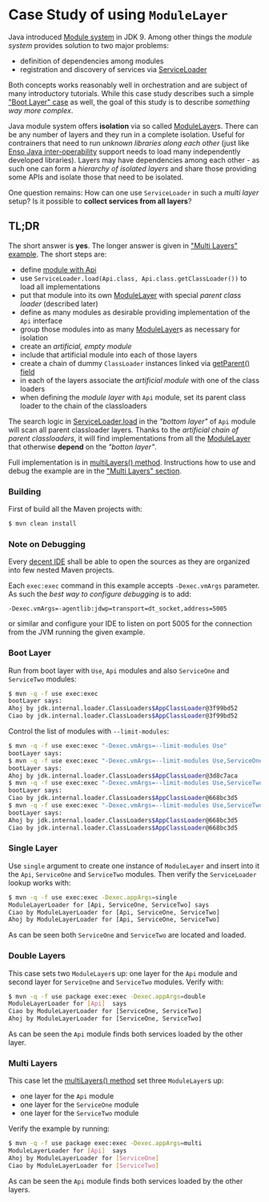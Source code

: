 # Case Study of using `ModuleLayer`

Java introduced [Module system](https://docs.oracle.com/en/java/javase/21/docs/api/java.base/java/lang/module/package-summary.html)
in JDK 9. Among other things the _module system_ provides solution to two
major problems:
- definition of dependencies among modules
- registration and discovery of services via [ServiceLoader](https://docs.oracle.com/en/java/javase/21/docs/api/java.base/java/util/ServiceLoader.html)

Both concepts works reasonably well in orchestration and
are subject of many introductory tutorials.
While this case study describes such a simple ["Boot Layer" case](#boot-layer) as well,
the goal of this study is to describe _something way more complex_.

Java module system offers **isolation** via so called [ModuleLayer](https://docs.oracle.com/en/java/javase/21/docs/api/java.base/java/lang/ModuleLayer.html)s.
There can be any number of layers and they run in a complete isolation.
Useful for contrainers that need to run _unknown libraries along each other_
(just like [Enso Java inter-operability](https://github.com/enso-org/enso/blob/develop/docs/polyglot/java.md#polyglot-syntax-system) support needs to load
many independently developed libraries).
Layers may have dependencies among each other - as such one can
form a _hierarchy of isolated layers_ and share those providing some APIs
and isolate those that need to be isolated.

One question remains: How can one use `ServiceLoader` in such a _multi layer_ setup? Is it possible
to **collect services from all layers**?


## TL;DR

The short answer is **yes**. The longer answer is given in ["Multi Layers"
example](#multi-layers). The short steps are:
- define [module with Api](https://github.com/JaroslavTulach/multilayerstudy/blob/master/api/src/main/java/org/enso/test/layer/api/Api.java)
- use `ServiceLoader.load(Api.class, Api.class.getClassLoader())` to load all implementations
- put that module into its own [ModuleLayer](https://docs.oracle.com/en/java/javase/21/docs/api/java.base/java/lang/ModuleLayer.html)
with special _parent class loader_ (described later)
- define as many modules as desirable providing implementation of the `Api` interface
- group those modules into as many [ModuleLayer](https://docs.oracle.com/en/java/javase/21/docs/api/java.base/java/lang/ModuleLayer.html)s
as necessary for isolation
- create an _artificial, empty module_
- include that artificial module into each of those layers
- create a chain of dummy `ClassLoader` instances linked via [getParent() field](https://docs.oracle.com/en/java/javase/21/docs/api/java.base/java/lang/ClassLoader.html#%3Cinit%3E(java.lang.ClassLoader))
- in each of the layers associate the _artificial module_ with one of the class loaders
- when defining the _module layer_ with `Api` module, set its parent class loader to
the chain of the classloaders

The search logic in [ServiceLoader.load](https://docs.oracle.com/en%2Fjava%2Fjavase%2F21%2Fdocs%2Fapi%2F%2F/java.base/java/util/ServiceLoader.html#load(java.lang.Class,java.lang.ClassLoader))
in the _"bottom layer"_ of `Api` module will scan all parent classloader layers.
Thanks to the _artificial chain of parent classloaders_, it will find implementations
from all the [ModuleLayer](https://docs.oracle.com/en/java/javase/21/docs/api/java.base/java/lang/ModuleLayer.html)
that otherwise **depend** on the _"botton layer"_.

Full implementation is in [multiLayers() method](https://github.com/JaroslavTulach/multilayerstudy/blob/d542d1532a29d9cd8e30a1f7246dc609ad5daae3/use/src/main/java/org/enso/test/layer/use/Use.java#L111).
Instructions how to use and debug the example are in the ["Multi Layers" section](#multi-layers).

### Building

First of build all the Maven projects with:

```bash
$ mvn clean install
```

### Note on Debugging

Every [decent IDE](http://netbeans.org) shall be able to open the sources
as they are organized into few nested Maven projects.

Each `exec:exec` command in this example accepts `-Dexec.vmArgs` parameter.
As such the _best way to configure debugging_ is to add:
```
-Dexec.vmArgs=-agentlib:jdwp=transport=dt_socket,address=5005
```
or similar and configure your IDE to listen on port 5005 for the connection
from the JVM running the given example.

### Boot Layer

Run from boot layer with `Use`, `Api` modules and also `ServiceOne` and `ServiceTwo` modules:
```bash
$ mvn -q -f use exec:exec
bootLayer says:
Ahoj by jdk.internal.loader.ClassLoaders$AppClassLoader@3f99bd52
Ciao by jdk.internal.loader.ClassLoaders$AppClassLoader@3f99bd52
```


Control the list of modules with `--limit-modules`:
```bash
$ mvn -q -f use exec:exec "-Dexec.vmArgs=--limit-modules Use"
bootLayer says:
$ mvn -q -f use exec:exec "-Dexec.vmArgs=--limit-modules Use,ServiceOne"
bootLayer says:
Ahoj by jdk.internal.loader.ClassLoaders$AppClassLoader@3d8c7aca
$ mvn -q -f use exec:exec "-Dexec.vmArgs=--limit-modules Use,ServiceTwo"
bootLayer says:
Ciao by jdk.internal.loader.ClassLoaders$AppClassLoader@668bc3d5
$ mvn -q -f use exec:exec "-Dexec.vmArgs=--limit-modules Use,ServiceTwo,ServiceOne"
bootLayer says:
Ahoj by jdk.internal.loader.ClassLoaders$AppClassLoader@668bc3d5
Ciao by jdk.internal.loader.ClassLoaders$AppClassLoader@668bc3d5
```

### Single Layer

Use `single` argument to create one instance of `ModuleLayer` and insert
into it the `Api`, `ServiceOne` and `ServiceTwo` modules. Then verify the
`ServiceLoader` lookup works with:
```bash
$ mvn -q -f use exec:exec -Dexec.appArgs=single
ModuleLayerLoader for [Api, ServiceOne, ServiceTwo] says
Ciao by ModuleLayerLoader for [Api, ServiceOne, ServiceTwo]
Ahoj by ModuleLayerLoader for [Api, ServiceOne, ServiceTwo]
```
As can be seen both `ServiceOne` and `ServiceTwo` are located and loaded.

### Double Layers

This case sets two `ModuleLayer`s up: one layer for the `Api` module and
second layer for `ServiceOne` and `ServiceTwo` modules. Verify with:

```bash
$ mvn -q -f use package exec:exec -Dexec.appArgs=double
ModuleLayerLoader for [Api]  says
Ciao by ModuleLayerLoader for [ServiceOne, ServiceTwo]
Ahoj by ModuleLayerLoader for [ServiceOne, ServiceTwo]
```

As can be seen the `Api` module finds both services loaded by the other layer.

### Multi Layers

This case let the
[multiLayers() method](https://github.com/JaroslavTulach/multilayerstudy/blob/d542d1532a29d9cd8e30a1f7246dc609ad5daae3/use/src/main/java/org/enso/test/layer/use/Use.java#L111)
set three `ModuleLayer`s up:
- one layer for the `Api` module
- one layer for the `ServiceOne` module
- one layer for the `ServiceTwo` module

Verify the example by running:

```bash
$ mvn -q -f use package exec:exec -Dexec.appArgs=multi
ModuleLayerLoader for [Api]  says
Ahoj by ModuleLayerLoader for [ServiceOne]
Ciao by ModuleLayerLoader for [ServiceTwo]
```

As can be seen the `Api` module finds both services loaded by the other layers.

